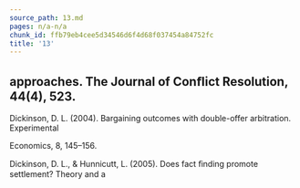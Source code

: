 ```yaml
---
source_path: 13.md
pages: n/a-n/a
chunk_id: ffb79eb4cee5d34546d6f4d68f037454a84752fc
title: '13'
---
```

## approaches. The Journal of Conﬂict Resolution, 44(4), 523.

Dickinson, D. L. (2004). Bargaining outcomes with double-offer arbitration. Experimental

Economics, 8, 145–156.

Dickinson, D. L., & Hunnicutt, L. (2005). Does fact ﬁnding promote settlement? Theory and a

